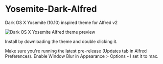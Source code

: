 Yosemite-Dark-Alfred
====================

Dark OS X Yosemite (10.10) inspired theme for Alfred v2

![Dark OS X Yosemite Alfred theme preview](https://github.com/krv/Yosemite-Dark-Alfred/raw/master/images/preview.png "Dark OS X Yosemite Alfred theme preview")

Install by downloading the theme and double clicking it.

Make sure you're running the latest pre-release (Updates tab in Alfred Preferences).
Enable Window Blur in Appearance > Options - I set it to max.

